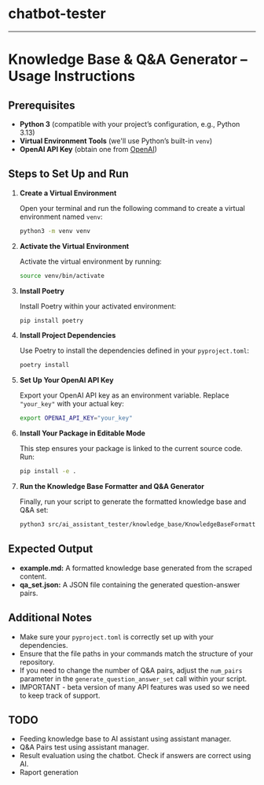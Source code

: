 # chatbot-tester

---

# Knowledge Base & Q&A Generator – Usage Instructions

## Prerequisites

- **Python 3** (compatible with your project’s configuration, e.g., Python 3.13)
- **Virtual Environment Tools** (we'll use Python’s built-in `venv`)
- **OpenAI API Key** (obtain one from [OpenAI](https://platform.openai.com/account/api-keys))

## Steps to Set Up and Run

1. **Create a Virtual Environment**

   Open your terminal and run the following command to create a virtual environment named `venv`:

   ```bash
   python3 -m venv venv
   ```

2. **Activate the Virtual Environment**

   Activate the virtual environment by running:

   ```bash
   source venv/bin/activate
   ```

3. **Install Poetry**

   Install Poetry within your activated environment:

   ```bash
   pip install poetry
   ```

4. **Install Project Dependencies**

   Use Poetry to install the dependencies defined in your `pyproject.toml`:

   ```bash
   poetry install
   ```

5. **Set Up Your OpenAI API Key**

   Export your OpenAI API key as an environment variable. Replace `"your_key"` with your actual key:

   ```bash
   export OPENAI_API_KEY="your_key"
   ```

6. **Install Your Package in Editable Mode**

   This step ensures your package is linked to the current source code. Run:

   ```bash
   pip install -e .
   ```

7. **Run the Knowledge Base Formatter and Q&A Generator**

   Finally, run your script to generate the formatted knowledge base and Q&A set:

   ```bash
   python3 src/ai_assistant_tester/knowledge_base/KnowledgeBaseFormatter.py
   ```

## Expected Output

- **example.md:** A formatted knowledge base generated from the scraped content.
- **qa_set.json:** A JSON file containing the generated question-answer pairs.

## Additional Notes

- Make sure your `pyproject.toml` is correctly set up with your dependencies.
- Ensure that the file paths in your commands match the structure of your repository.
- If you need to change the number of Q&A pairs, adjust the `num_pairs` parameter in the `generate_question_answer_set` call within your script.
- IMPORTANT - beta version of many API features was used so we need to keep track of support.

## TODO
- Feeding knowledge base to AI assistant using assistant manager.
- Q&A Pairs test using assistant manager.
- Result evaluation using the chatbot. Check if answers are correct using AI.
- Raport generation

